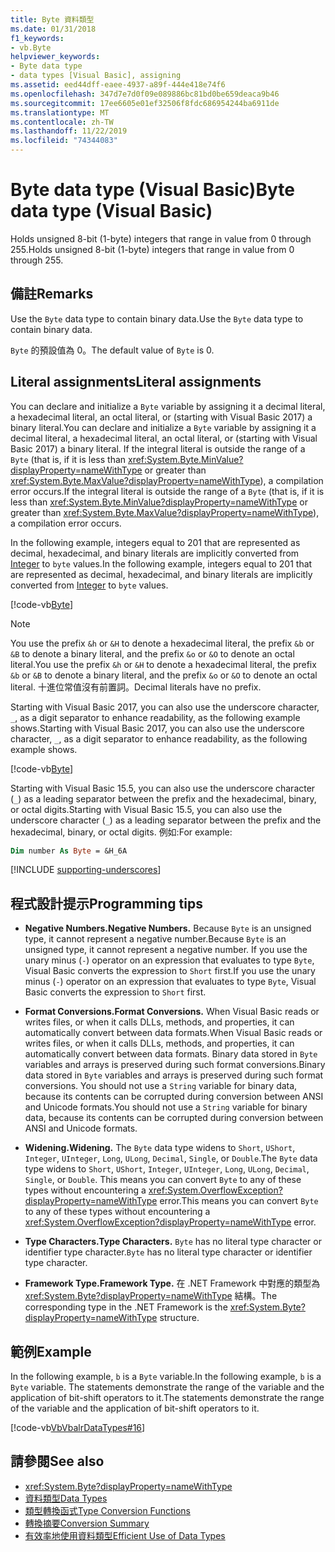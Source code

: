 ```yaml
---
title: Byte 資料類型
ms.date: 01/31/2018
f1_keywords:
- vb.Byte
helpviewer_keywords:
- Byte data type
- data types [Visual Basic], assigning
ms.assetid: eed44dff-eaee-4937-a89f-444e418e74f6
ms.openlocfilehash: 347d7e7d0f09e089886bc81bd0be659deaca9b46
ms.sourcegitcommit: 17ee6605e01ef32506f8fdc686954244ba6911de
ms.translationtype: MT
ms.contentlocale: zh-TW
ms.lasthandoff: 11/22/2019
ms.locfileid: "74344083"
---
```

# <a name="byte-data-type-visual-basic"></a><span data-ttu-id="49962-102">Byte data type (Visual Basic)</span><span class="sxs-lookup"><span data-stu-id="49962-102">Byte data type (Visual Basic)</span></span>

<span data-ttu-id="49962-103">Holds unsigned 8-bit (1-byte) integers that range in value from 0 through 255.</span><span class="sxs-lookup"><span data-stu-id="49962-103">Holds unsigned 8-bit (1-byte) integers that range in value from 0 through 255.</span></span>

## <a name="remarks"></a><span data-ttu-id="49962-104">備註</span><span class="sxs-lookup"><span data-stu-id="49962-104">Remarks</span></span>

<span data-ttu-id="49962-105">Use the `Byte` data type to contain binary data.</span><span class="sxs-lookup"><span data-stu-id="49962-105">Use the `Byte` data type to contain binary data.</span></span>  
  
<span data-ttu-id="49962-106">`Byte` 的預設值為 0。</span><span class="sxs-lookup"><span data-stu-id="49962-106">The default value of `Byte` is 0.</span></span>

## <a name="literal-assignments"></a><span data-ttu-id="49962-107">Literal assignments</span><span class="sxs-lookup"><span data-stu-id="49962-107">Literal assignments</span></span>

<span data-ttu-id="49962-108">You can declare and initialize a `Byte` variable by assigning it a decimal literal, a hexadecimal literal, an octal literal, or (starting with Visual Basic 2017) a binary literal.</span><span class="sxs-lookup"><span data-stu-id="49962-108">You can declare and initialize a `Byte` variable by assigning it a decimal literal, a hexadecimal literal, an octal literal, or (starting with Visual Basic 2017) a binary literal.</span></span> <span data-ttu-id="49962-109">If the integral literal is outside the range of a `Byte` (that is, if it is less than <xref:System.Byte.MinValue?displayProperty=nameWithType> or greater than <xref:System.Byte.MaxValue?displayProperty=nameWithType>), a compilation error occurs.</span><span class="sxs-lookup"><span data-stu-id="49962-109">If the integral literal is outside the range of a `Byte` (that is, if it is less than <xref:System.Byte.MinValue?displayProperty=nameWithType> or greater than <xref:System.Byte.MaxValue?displayProperty=nameWithType>), a compilation error occurs.</span></span>

<span data-ttu-id="49962-110">In the following example, integers equal to 201 that are represented as decimal, hexadecimal, and binary literals are implicitly converted from [Integer](integer-data-type.md) to `byte` values.</span><span class="sxs-lookup"><span data-stu-id="49962-110">In the following example, integers equal to 201 that are represented as decimal, hexadecimal, and binary literals are implicitly converted from [Integer](integer-data-type.md) to `byte` values.</span></span>

[!code-vb[Byte](../../../../samples/snippets/visualbasic/language-reference/data-types/numeric-literals.vb#Byte)]

> [!NOTE]
> <span data-ttu-id="49962-111">You use the prefix `&h` or `&H` to denote a hexadecimal literal, the prefix `&b` or `&B` to denote a binary literal, and the prefix `&o` or `&O` to denote an octal literal.</span><span class="sxs-lookup"><span data-stu-id="49962-111">You use the prefix `&h` or `&H` to denote a hexadecimal literal, the prefix `&b` or `&B` to denote a binary literal, and the prefix `&o` or `&O` to denote an octal literal.</span></span> <span data-ttu-id="49962-112">十進位常值沒有前置詞。</span><span class="sxs-lookup"><span data-stu-id="49962-112">Decimal literals have no prefix.</span></span>

<span data-ttu-id="49962-113">Starting with Visual Basic 2017, you can also use the underscore character, `_`, as a digit separator to enhance readability, as the following example shows.</span><span class="sxs-lookup"><span data-stu-id="49962-113">Starting with Visual Basic 2017, you can also use the underscore character, `_`, as a digit separator to enhance readability, as the following example shows.</span></span>

[!code-vb[Byte](../../../../samples/snippets/visualbasic/language-reference/data-types/numeric-literals.vb#ByteS)]  

<span data-ttu-id="49962-114">Starting with Visual Basic 15.5, you can also use the underscore character (`_`) as a leading separator between the prefix and the hexadecimal, binary, or octal digits.</span><span class="sxs-lookup"><span data-stu-id="49962-114">Starting with Visual Basic 15.5, you can also use the underscore character (`_`) as a leading separator between the prefix and the hexadecimal, binary, or octal digits.</span></span> <span data-ttu-id="49962-115">例如:</span><span class="sxs-lookup"><span data-stu-id="49962-115">For example:</span></span>

```vb
Dim number As Byte = &H_6A
```

[!INCLUDE [supporting-underscores](../../../../includes/vb-separator-langversion.md)]

## <a name="programming-tips"></a><span data-ttu-id="49962-116">程式設計提示</span><span class="sxs-lookup"><span data-stu-id="49962-116">Programming tips</span></span>

- <span data-ttu-id="49962-117">**Negative Numbers.**</span><span class="sxs-lookup"><span data-stu-id="49962-117">**Negative Numbers.**</span></span> <span data-ttu-id="49962-118">Because `Byte` is an unsigned type, it cannot represent a negative number.</span><span class="sxs-lookup"><span data-stu-id="49962-118">Because `Byte` is an unsigned type, it cannot represent a negative number.</span></span> <span data-ttu-id="49962-119">If you use the unary minus (`-`) operator on an expression that evaluates to type `Byte`, Visual Basic converts the expression to `Short` first.</span><span class="sxs-lookup"><span data-stu-id="49962-119">If you use the unary minus (`-`) operator on an expression that evaluates to type `Byte`, Visual Basic converts the expression to `Short` first.</span></span>
  
- <span data-ttu-id="49962-120">**Format Conversions.**</span><span class="sxs-lookup"><span data-stu-id="49962-120">**Format Conversions.**</span></span> <span data-ttu-id="49962-121">When Visual Basic reads or writes files, or when it calls DLLs, methods, and properties, it can automatically convert between data formats.</span><span class="sxs-lookup"><span data-stu-id="49962-121">When Visual Basic reads or writes files, or when it calls DLLs, methods, and properties, it can automatically convert between data formats.</span></span> <span data-ttu-id="49962-122">Binary data stored in `Byte` variables and arrays is preserved during such format conversions.</span><span class="sxs-lookup"><span data-stu-id="49962-122">Binary data stored in `Byte` variables and arrays is preserved during such format conversions.</span></span> <span data-ttu-id="49962-123">You should not use a `String` variable for binary data, because its contents can be corrupted during conversion between ANSI and Unicode formats.</span><span class="sxs-lookup"><span data-stu-id="49962-123">You should not use a `String` variable for binary data, because its contents can be corrupted during conversion between ANSI and Unicode formats.</span></span>

- <span data-ttu-id="49962-124">**Widening.**</span><span class="sxs-lookup"><span data-stu-id="49962-124">**Widening.**</span></span> <span data-ttu-id="49962-125">The `Byte` data type widens to `Short`, `UShort`, `Integer`, `UInteger`, `Long`, `ULong`, `Decimal`, `Single`, or `Double`.</span><span class="sxs-lookup"><span data-stu-id="49962-125">The `Byte` data type widens to `Short`, `UShort`, `Integer`, `UInteger`, `Long`, `ULong`, `Decimal`, `Single`, or `Double`.</span></span> <span data-ttu-id="49962-126">This means you can convert `Byte` to any of these types without encountering a <xref:System.OverflowException?displayProperty=nameWithType> error.</span><span class="sxs-lookup"><span data-stu-id="49962-126">This means you can convert `Byte` to any of these types without encountering a <xref:System.OverflowException?displayProperty=nameWithType> error.</span></span>
  
- <span data-ttu-id="49962-127">**Type Characters.**</span><span class="sxs-lookup"><span data-stu-id="49962-127">**Type Characters.**</span></span> <span data-ttu-id="49962-128">`Byte` has no literal type character or identifier type character.</span><span class="sxs-lookup"><span data-stu-id="49962-128">`Byte` has no literal type character or identifier type character.</span></span>

- <span data-ttu-id="49962-129">**Framework Type.**</span><span class="sxs-lookup"><span data-stu-id="49962-129">**Framework Type.**</span></span> <span data-ttu-id="49962-130">在 .NET Framework 中對應的類型為 <xref:System.Byte?displayProperty=nameWithType> 結構。</span><span class="sxs-lookup"><span data-stu-id="49962-130">The corresponding type in the .NET Framework is the <xref:System.Byte?displayProperty=nameWithType> structure.</span></span>

## <a name="example"></a><span data-ttu-id="49962-131">範例</span><span class="sxs-lookup"><span data-stu-id="49962-131">Example</span></span>

 <span data-ttu-id="49962-132">In the following example, `b` is a `Byte` variable.</span><span class="sxs-lookup"><span data-stu-id="49962-132">In the following example, `b` is a `Byte` variable.</span></span> <span data-ttu-id="49962-133">The statements demonstrate the range of the variable and the application of bit-shift operators to it.</span><span class="sxs-lookup"><span data-stu-id="49962-133">The statements demonstrate the range of the variable and the application of bit-shift operators to it.</span></span>

 [!code-vb[VbVbalrDataTypes#16](~/samples/snippets/visualbasic/VS_Snippets_VBCSharp/VbVbalrDataTypes/VB/Class1.vb#16)]  

## <a name="see-also"></a><span data-ttu-id="49962-134">請參閱</span><span class="sxs-lookup"><span data-stu-id="49962-134">See also</span></span>

- <xref:System.Byte?displayProperty=nameWithType>
- [<span data-ttu-id="49962-135">資料類型</span><span class="sxs-lookup"><span data-stu-id="49962-135">Data Types</span></span>](../../../visual-basic/language-reference/data-types/index.md)
- [<span data-ttu-id="49962-136">類型轉換函式</span><span class="sxs-lookup"><span data-stu-id="49962-136">Type Conversion Functions</span></span>](../../../visual-basic/language-reference/functions/type-conversion-functions.md)
- [<span data-ttu-id="49962-137">轉換摘要</span><span class="sxs-lookup"><span data-stu-id="49962-137">Conversion Summary</span></span>](../../../visual-basic/language-reference/keywords/conversion-summary.md)
- [<span data-ttu-id="49962-138">有效率地使用資料類型</span><span class="sxs-lookup"><span data-stu-id="49962-138">Efficient Use of Data Types</span></span>](../../../visual-basic/programming-guide/language-features/data-types/efficient-use-of-data-types.md)
